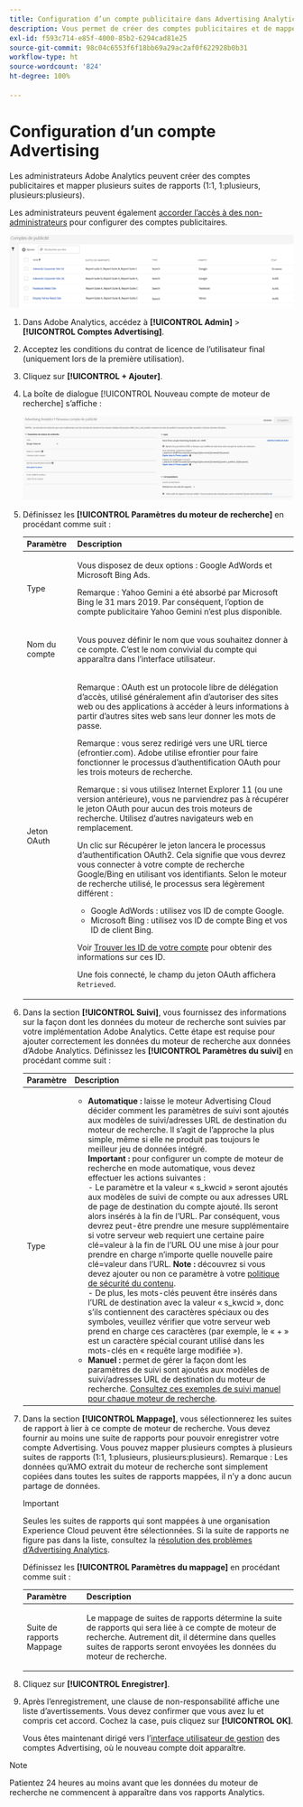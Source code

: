```yaml
---
title: Configuration d’un compte publicitaire dans Advertising Analytics
description: Vous permet de créer des comptes publicitaires et de mapper plusieurs comptes à plusieurs suites de rapports.
exl-id: f593c714-e85f-4000-85b2-6294cad81e25
source-git-commit: 98c04c6553f6f18bb69a29ac2af0f622928b0b31
workflow-type: ht
source-wordcount: '824'
ht-degree: 100%

---
```


# Configuration d’un compte Advertising

Les administrateurs Adobe Analytics peuvent créer des comptes publicitaires et mapper plusieurs suites de rapports (1:1, 1:plusieurs, plusieurs:plusieurs).

Les administrateurs peuvent également [accorder l’accès à des non-administrateurs](/help/integrate/c-advertising-analytics/overview.md#section_FCC58EB635954A32990D4E67B52B4369) pour configurer des comptes publicitaires.

![](assets/aa_accounts.png)

1. Dans Adobe Analytics, accédez à **[!UICONTROL Admin]** > **[!UICONTROL Comptes Advertising]**.
1. Acceptez les conditions du contrat de licence de l’utilisateur final (uniquement lors de la première utilisation).
1. Cliquez sur **[!UICONTROL + Ajouter]**.
1. La boîte de dialogue [!UICONTROL Nouveau compte de moteur de recherche] s’affiche :

   ![](assets/aa_new_se_account.png)

1. Définissez les **[!UICONTROL Paramètres du moteur de recherche]** en procédant comme suit :

   <table id="table_B3BE66B7D4C54766B8FFD2C6DCD657AF"> 
    <thead> 
      <tr> 
      <th colname="col1" class="entry"> Paramètre </th> 
      <th colname="col2" class="entry"> Description </th> 
      </tr>
    </thead>
    <tbody> 
      <tr> 
      <td colname="col1"> <p>Type </p> </td> 
      <td colname="col2"> <p>Vous disposez de deux options : Google AdWords et Microsoft Bing Ads. </p> <p>Remarque : Yahoo Gemini a été absorbé par Microsoft Bing le 31 mars 2019. Par conséquent, l’option de compte publicitaire Yahoo Gemini n’est plus disponible.  </p> </td> 
      </tr> 
      <tr> 
      <td colname="col1"> <p>Nom du compte </p> </td> 
      <td colname="col2"> <p>Vous pouvez définir le nom que vous souhaitez donner à ce compte. C’est le nom convivial du compte qui apparaîtra dans l’interface utilisateur. </p> </td> 
      </tr> 
      <tr> 
      <td colname="col1"> <p>Jeton OAuth </p> </td> 
      <td colname="col2"> <p>Remarque : OAuth est un protocole libre de délégation d’accès, utilisé généralement afin d’autoriser des sites web ou des applications à accéder à leurs informations à partir d’autres sites web sans leur donner les mots de passe. </p> <p>Remarque : vous serez redirigé vers une URL tierce (efrontier.com). Adobe utilise efrontier pour faire fonctionner le processus d’authentification OAuth pour les trois moteurs de recherche. </p> <p>Remarque : si vous utilisez Internet Explorer 11 (ou une version antérieure), vous ne parviendrez pas à récupérer le jeton OAuth pour aucun des trois moteurs de recherche. Utilisez d’autres navigateurs web en remplacement. </p> <p>Un clic sur <span class="uicontrol">Récupérer le jeton</span> lancera le processus d’authentification OAuth2. Cela signifie que vous devrez vous connecter à votre compte de recherche Google/Bing en utilisant vos identifiants. Selon le moteur de recherche utilisé, le processus sera légèrement différent : </p>
      <ul id="ul_FC9B5612F6554495B04C357CB0AB72EB"> 
       <li id="li_CD54231BFF134F83B3B5B14B34A0E1D2">Google AdWords : utilisez vos ID de compte Google. </li> 
       <li id="li_89B9D54BAA914E5DB2959B193489582E">Microsoft Bing : utilisez vos ID de compte Bing et vos ID de client Bing. </li> 
       </ul> <p>Voir <a href="/help/integrate/c-advertising-analytics/c-adanalytics-workflow/aa-locate-account-id.md"  > Trouver les ID de votre compte</a> pour obtenir des informations sur ces ID. </p> <p>Une fois connecté, le champ du jeton OAuth affichera  <code>Retrieved</code>. </p> </td> 
      </tr> 
    </tbody> 
    </table>

1. Dans la section **[!UICONTROL Suivi]**, vous fournissez des informations sur la façon dont les données du moteur de recherche sont suivies par votre implémentation Adobe Analytics. Cette étape est requise pour ajouter correctement les données du moteur de recherche aux données d’Adobe Analytics.
Définissez les **[!UICONTROL Paramètres du suivi]** en procédant comme suit :

   | Paramètre | Description |
   |--- |--- |
   | Type | <ul><li>**Automatique :** laisse le moteur Advertising Cloud décider comment les paramètres de suivi sont ajoutés aux modèles de suivi/adresses URL de destination du moteur de recherche. Il s’agit de l’approche la plus simple, même si elle ne produit pas toujours le meilleur jeu de données intégré.<br>**Important :** pour configurer un compte de moteur de recherche en mode automatique, vous devez effectuer les actions suivantes :<br>- Le paramètre et la valeur « s_kwcid » seront ajoutés aux modèles de suivi de compte ou aux adresses URL de page de destination du compte ajouté. Ils seront alors insérés à la fin de l’URL. Par conséquent, vous devrez peut-être prendre une mesure supplémentaire si votre serveur web requiert une certaine paire clé=valeur à la fin de l’URL OU une mise à jour pour prendre en charge n’importe quelle nouvelle paire clé=valeur dans l’URL. **Note :** découvrez si vous devez ajouter ou non ce paramètre à votre [politique de sécurité du contenu](https://experienceleague.adobe.com/docs/id-service/using/reference/csp.html?lang=fr).<br>- De plus, les mots-clés peuvent être insérés dans l’URL de destination avec la valeur « s_kwcid », donc s’ils contiennent des caractères spéciaux ou des symboles, veuillez vérifier que votre serveur web prend en charge ces caractères (par exemple, le « + » est un caractère spécial courant utilisé dans les mots-clés en « requête large modifiée »).</li><li>**Manuel :** permet de gérer la façon dont les paramètres de suivi sont ajoutés aux modèles de suivi/adresses URL de destination du moteur de recherche. [Consultez ces exemples de suivi manuel pour chaque moteur de recherche](/help/integrate/c-advertising-analytics/c-adanalytics-workflow/aa-manual-vs-automatic-tracking.md).</li></ul> |

1. Dans la section **[!UICONTROL Mappage]**, vous sélectionnerez les suites de rapport à lier à ce compte de moteur de recherche. Vous devez fournir au moins une suite de rapports pour pouvoir enregistrer votre compte Advertising. Vous pouvez mapper plusieurs comptes à plusieurs suites de rapports (1:1, 1:plusieurs, plusieurs:plusieurs). Remarque : Les données qu’AMO extrait du moteur de recherche sont simplement copiées dans toutes les suites de rapports mappées, il n’y a donc aucun partage de données.

   >[!IMPORTANT]
   >
   >Seules les suites de rapports qui sont mappées à une organisation Experience Cloud peuvent être sélectionnées. Si la suite de rapports ne figure pas dans la liste, consultez la [résolution des problèmes d’Advertising Analytics](/help/integrate/c-advertising-analytics/c-adanalytics-workflow/aa-troubleshooting.md).

   Définissez les **[!UICONTROL Paramètres du mappage]** en procédant comme suit :

   <table id="table_AF876DC40F97403882C0AA528BD204FF"> 
   <thead> 
   <tr> 
   <th colname="col1" class="entry"> Paramètre </th> 
   <th colname="col2" class="entry"> Description </th> 
   </tr>
   </thead>
   <tbody> 
   <tr> 
   <td colname="col1"> <p>Suite de rapports Mappage </p> </td> 
   <td colname="col2"> <p>Le mappage de suites de rapports détermine la suite de rapports qui sera liée à ce compte de moteur de recherche. Autrement dit, il détermine dans quelles suites de rapports seront envoyées les données du moteur de recherche. </p> </td>
   </tr> 
   </tbody> 
   </table>

1. Cliquez sur **[!UICONTROL Enregistrer]**.
1. Après l’enregistrement, une clause de non-responsabilité affiche une liste d’avertissements. Vous devez confirmer que vous avez lu et compris cet accord. Cochez la case, puis cliquez sur **[!UICONTROL OK]**.

   Vous êtes maintenant dirigé vers l’[interface utilisateur de gestion](/help/integrate/c-advertising-analytics/c-adanalytics-workflow/aa-manage-ad-accounts.md) des comptes Advertising, où le nouveau compte doit apparaître.

>[!NOTE]
>
>Patientez 24 heures au moins avant que les données du moteur de recherche ne commencent à apparaître dans vos rapports Analytics.
